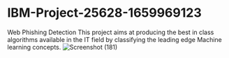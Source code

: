 # IBM-Project-25628-1659969123
Web Phishing Detection
This project aims at producing the best in class algorithms available in the IT field by classifying the leading edge Machine learning concepts.
![Screenshot (181)](https://user-images.githubusercontent.com/110193302/194695163-4e2ebf6e-5511-49c7-a280-21383c719eec.png)

